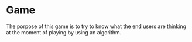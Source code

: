 # Game 
The porpose of this game is to try to know what the end users are thinking at the moment of playing by using an algorithm.
